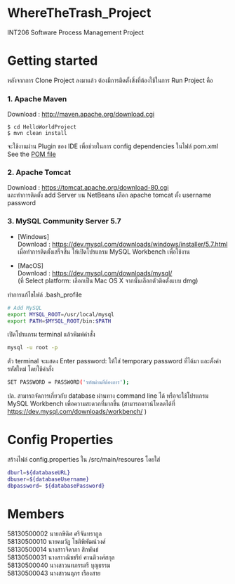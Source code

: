# WhereTheTrash_Project
INT206 Software Process Management Project  

# Getting started
หลังจากการ Clone Project ลงมาแล้ว ต้องมีการติดตั้งสิ่งที่ต้องใช้ในการ Run Project คือ

### 1. Apache Maven 
Download : http://maven.apache.org/download.cgi 
```
$ cd HelloWorldProject
$ mvn clean install
```
จะใช้งานผ่าน Plugin ของ IDE เพื่อช่วยในการ config dependencies ในไฟล์ pom.xml <br/>
See the [POM file](https://github.com/jidapamy/HelloWorldProject/blob/master/pom.xml)



### 2. Apache Tomcat  

Download : https://tomcat.apache.org/download-80.cgi   
และทำการติดตั้ง add Server บน NetBeans เลือก apache tomcat ตั้ง username  password   



### 3. MySQL Community Server 5.7 	
* [Windows]  
Download : https://dev.mysql.com/downloads/windows/installer/5.7.html  
เมื่อทำการติดตั้งเสร็จสิ้น ให้เปิดโปรแกรม MySQL Workbench เพื่อใช้งาน

* [MacOS]  
Download : https://dev.mysql.com/downloads/mysql/  
(ที่ Select platform: เลือกเป็น Mac OS X จากนั้นเลือกตัวติดตั้งแบบ dmg)  
  
ทำการแก้ไขไฟล์ .bash_profile
```bash
# Add MySQL 
export MYSQL_ROOT=/usr/local/mysql 
export PATH=$MYSQL_ROOT/bin:$PATH
```
เปิดโปรแกรม terminal แล้วพิมพ์คำสั่ง  

```bash
mysql -u root -p
```
ตัว terminal จะแสดง Enter password: ให้ใส่ temporary password ที่ได้มา
และตั้งค่ารหัสใหม่ โดยใช้คำสั่ง  

```bash
SET PASSWORD = PASSWORD('รหัสผ่านที่ต้องการ'); 
```
ปล. สามารถจัดการเกี่ยวกับ database ผ่านทาง command line ได้ หรือจะใช้โปรแกรม MySQL Workbench เพื่อความสะดวกที่มากขึ้น 
(สามารถดาวน์โหลดได้ที่ https://dev.mysql.com/downloads/workbench/ )

# Config Properties
สร้างไฟล์ config.properties ใน /src/main/resoures โดยใส่

```bash
dburl=${databaseURL}
dbuser=${databaseUsername}
dbpassword= ${databasePassword}
```

# Members
58130500002 นายกษิดิศ ศรีจันทรากูล  
58130500010 นายคมวัฏ โชติพิพัฒน์วงศ์  
58130500014 นางสาวจิดาภา สิกพันธ์  
58130500031 นางสาวณิชชรีย์ ศานติวงศ์สกุล  
58130500040 นางสาวนทภรรตรี บุญธรรม  
58130500043 นางสาวนฤภร เรืองสาย  
